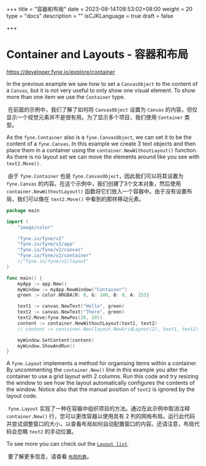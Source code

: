 +++
title = "容器和布局"
date = 2023-08-14T08:53:02+08:00
weight = 20
type = "docs"
description = ""
isCJKLanguage = true
draft = false

+++

# Container and Layouts - 容器和布局

https://developer.fyne.io/explore/container

In the previous example we saw how to set a `CanvasObject` to the content of a `Canvas`, but it is not very useful to only show one visual element. To show more than one item we use the `Container` type.

​	在前面的示例中，我们了解了如何将 `CanvasObject` 设置为 `Canvas` 的内容，但仅显示一个视觉元素并不是很有用。为了显示多个项目，我们使用 `Container` 类型。

As the `fyne.Container` also is a `fyne.CanvasObject`, we can set it to be the content of a `fyne.Canvas`. In this example we create 3 text objects and then place them in a container using the `container.NewWithoutLayout()` function. As there is no layout set we can move the elements around like you see with `text2.Move()`.

​	由于 `fyne.Container` 也是 `fyne.CanvasObject`，因此我们可以将其设置为 `fyne.Canvas` 的内容。在这个示例中，我们创建了3个文本对象，然后使用 `container.NewWithoutLayout()` 函数将它们放入一个容器中。由于没有设置布局，我们可以像在 `text2.Move()` 中看到的那样移动元素。

```go
package main

import (
	"image/color"

	"fyne.io/fyne/v2"
	"fyne.io/fyne/v2/app"
	"fyne.io/fyne/v2/canvas"
	"fyne.io/fyne/v2/container"
	//"fyne.io/fyne/v2/layout"
)

func main() {
	myApp := app.New()
	myWindow := myApp.NewWindow("Container")
	green := color.NRGBA{R: 0, G: 180, B: 0, A: 255}

	text1 := canvas.NewText("Hello", green)
	text2 := canvas.NewText("There", green)
	text2.Move(fyne.NewPos(20, 20))
	content := container.NewWithoutLayout(text1, text2)
	// content := container.New(layout.NewGridLayout(2), text1, text2)

	myWindow.SetContent(content)
	myWindow.ShowAndRun()
}
```

A `fyne.Layout` implements a method for organising items within a container. By uncommenting the `container.New()` line in this example you alter the container to use a grid layout with 2 columns. Run this code and try resizing the window to see how the layout automatically configures the contents of the window. Notice also that the manual position of `text2` is ignored by the layout code.

​	`fyne.Layout` 实现了一种在容器中组织项目的方法。通过在此示例中取消注释 `container.New()` 行，您可以更改容器以使用具有 2 列的网格布局。运行此代码并尝试调整窗口的大小，以查看布局如何自动配置窗口的内容。还请注意，布局代码会忽略 `text2` 的手动位置。

To see more you can check out the [`Layout list`](https://developer.fyne.io/explore/layouts).

​	要了解更多信息，请查看 [`布局列表`](https://developer.fyne.io/explore/layouts)。